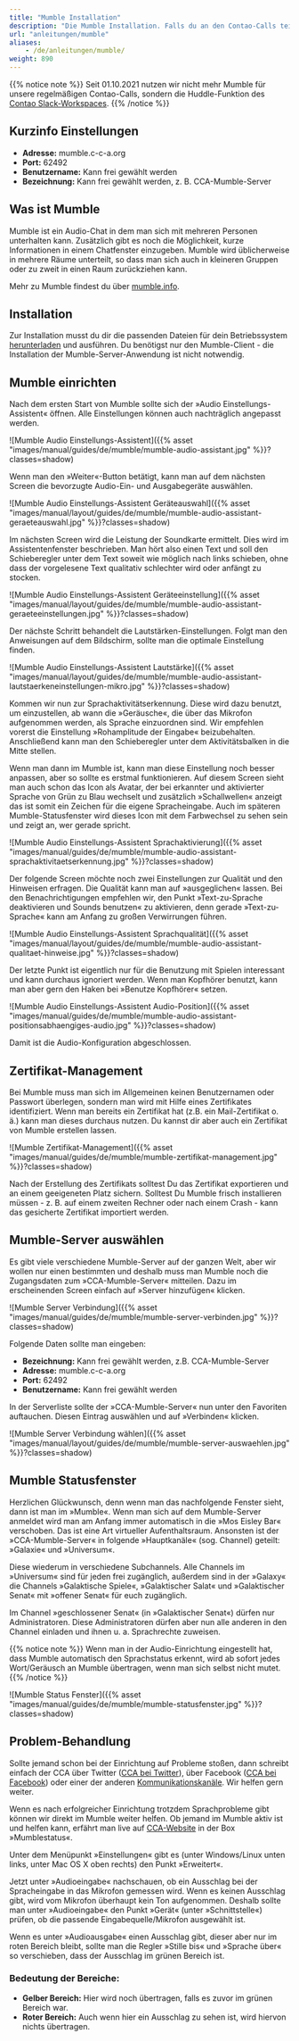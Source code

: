 ```yaml
---
title: "Mumble Installation"
description: "Die Mumble Installation. Falls du an den Contao-Calls teilnehmen möchtest."
url: "anleitungen/mumble"
aliases:
    - /de/anleitungen/mumble/
weight: 890
---
```


{{% notice note %}}
Seit 01.10.2021 nutzen wir nicht mehr Mumble für unsere regelmäßigen Contao-Calls, sondern die Huddle-Funktion des [Contao Slack-Workspaces](https://to.contao.org/slack).
{{% /notice %}}


## Kurzinfo Einstellungen

- **Adresse:** mumble.c-c-a.org
- **Port:** 62492
- **Benutzername:** Kann frei gewählt werden
- **Bezeichnung:** Kann frei gewählt werden, z. B. CCA-Mumble-Server


## Was ist Mumble
Mumble ist ein Audio-Chat in dem man sich mit mehreren Personen unterhalten kann. Zusätzlich gibt es noch
die Möglichkeit, kurze Informationen in einem Chatfenster einzugeben. Mumble wird üblicherweise in mehrere
Räume unterteilt, so dass man sich auch in kleineren Gruppen oder zu zweit in einen Raum zurückziehen kann.

Mehr zu Mumble findest du über [mumble.info](https://www.mumble.info/).


## Installation
Zur Installation musst du dir die passenden Dateien für dein Betriebssystem
[herunterladen](https://www.mumble.info/downloads/) und ausführen. Du benötigst nur den Mumble-Client - die
Installation der Mumble-Server-Anwendung ist nicht notwendig.


## Mumble einrichten

Nach dem ersten Start von Mumble sollte sich der »Audio Einstellungs-Assistent« öffnen. Alle Einstellungen können 
auch nachträglich angepasst werden.

![Mumble Audio Einstellungs-Assistent]({{% asset "images/manual/guides/de/mumble/mumble-audio-assistant.jpg" %}}?classes=shadow)

Wenn man den »Weiter«-Button betätigt, kann man auf dem nächsten Screen die bevorzugte Audio-Ein- und Ausgabegeräte auswählen.

![Mumble Audio Einstellungs-Assistent Geräteauswahl]({{% asset "images/manual/layout/guides/de/mumble/mumble-audio-assistant-geraeteauswahl.jpg" %}}?classes=shadow)

Im nächsten Screen wird die Leistung der Soundkarte ermittelt. Dies wird im Assistentenfenster beschrieben. Man hört also 
einen Text und soll den Schieberegler unter dem Text soweit wie möglich nach links schieben, ohne dass der vorgelesene 
Text qualitativ schlechter wird oder anfängt zu stocken.

![Mumble Audio Einstellungs-Assistent Geräteeinstellung]({{% asset "images/manual/layout/guides/de/mumble/mumble-audio-assistant-geraeteeinstellungen.jpg" %}}?classes=shadow)

Der nächste Schritt behandelt die Lautstärken-Einstellungen. Folgt man den Anweisungen auf dem Bildschirm, 
sollte man die optimale Einstellung finden.

![Mumble Audio Einstellungs-Assistent Lautstärke]({{% asset "images/manual/layout/guides/de/mumble/mumble-audio-assistant-lautstaerkeneinstellungen-mikro.jpg" %}}?classes=shadow)

Kommen wir nun zur Sprachaktivitätserkennung. Diese wird dazu benutzt, um einzustellen, ab wann die »Geräusche«, die über 
das Mikrofon aufgenommen werden, als Sprache einzuordnen sind. Wir empfehlen vorerst die Einstellung 
»Rohamplitude der Eingabe« beizubehalten. Anschließend kann man den Schieberegler unter dem Aktivitätsbalken in die 
Mitte stellen. 

Wenn man dann im Mumble ist, kann man diese Einstellung noch besser anpassen, aber so sollte es 
erstmal funktionieren. Auf diesem Screen sieht man auch schon das Icon als Avatar, der bei erkannter und aktivierter Sprache
von Grün zu Blau wechselt und zusätzlich »Schallwellen« anzeigt das ist somit ein Zeichen für die eigene Spracheingabe. Auch im späteren Mumble-Statusfenster wird dieses Icon mit dem Farbwechsel zu sehen sein und zeigt an, wer gerade spricht.

![Mumble Audio Einstellungs-Assistent Sprachaktivierung]({{% asset "images/manual/guides/de/mumble/mumble-audio-assistant-sprachaktivitaetserkennung.jpg" %}}?classes=shadow)

Der folgende Screen möchte noch zwei Einstellungen zur Qualität und den Hinweisen erfragen. Die Qualität kann man auf 
»ausgeglichen« lassen. Bei den Benachrichtigungen empfehlen wir, den Punkt »Text-zu-Sprache deaktivieren und Sounds benutzen« 
zu aktivieren, denn gerade »Text-zu-Sprache« kann am Anfang zu großen Verwirrungen führen.

![Mumble Audio Einstellungs-Assistent Sprachqualität]({{% asset "images/manual/layout/guides/de/mumble/mumble-audio-assistant-qualitaet-hinweise.jpg" %}}?classes=shadow)

Der letzte Punkt ist eigentlich nur für die Benutzung mit Spielen interessant und kann durchaus ignoriert werden. Wenn man 
Kopfhörer benutzt, kann man aber gern den Haken bei »Benutze Kopfhörer« setzen.

![Mumble Audio Einstellungs-Assistent Audio-Position]({{% asset "images/manual/guides/de/mumble/mumble-audio-assistant-positionsabhaengiges-audio.jpg" %}}?classes=shadow)

Damit ist die Audio-Konfiguration abgeschlossen.


## Zertifikat-Management

Bei Mumble muss man sich im Allgemeinen keinen Benutzernamen oder Passwort überlegen, sondern man wird mit Hilfe eines 
Zertifikates identifiziert. Wenn man bereits ein Zertifikat hat (z.B. ein Mail-Zertifikat o. ä.) kann man dieses 
durchaus nutzen. Du kannst dir aber auch ein Zertifikat von Mumble erstellen lassen.

![Mumble Zertifikat-Management]({{% asset "images/manual/guides/de/mumble/mumble-zertifikat-management.jpg" %}}?classes=shadow)

Nach der Erstellung des Zertifikats solltest Du das Zertifikat exportieren und an einem geeigeneten Platz sichern.
Solltest Du Mumble frisch installieren müssen - z. B. auf einem zweiten Rechner oder nach einem Crash - kann das
gesicherte Zertifikat importiert werden.


## Mumble-Server auswählen

Es gibt viele verschiedene Mumble-Server auf der ganzen Welt, aber wir wollen nur einen bestimmten und deshalb muss 
man Mumble noch die Zugangsdaten zum »CCA-Mumble-Server« mitteilen. Dazu im erscheinenden Screen einfach 
auf »Server hinzufügen« klicken.

![Mumble Server Verbindung]({{% asset "images/manual/guides/de/mumble/mumble-server-verbinden.jpg" %}}?classes=shadow)

Folgende Daten sollte man eingeben:

- **Bezeichnung:** Kann frei gewählt werden, z.B. CCA-Mumble-Server
- **Adresse:** mumble.c-c-a.org
- **Port:** 62492
- **Benutzername:** Kann frei gewählt werden

In der Serverliste sollte der »CCA-Mumble-Server« nun unter den Favoriten auftauchen. Diesen Eintrag auswählen 
und auf »Verbinden« klicken.

![Mumble Server Verbindung wählen]({{% asset "images/manual/layout/guides/de/mumble/mumble-server-auswaehlen.jpg" %}}?classes=shadow)


## Mumble Statusfenster

Herzlichen Glückwunsch, denn wenn man das nachfolgende Fenster sieht, dann ist man im »Mumble«. Wenn man sich auf 
dem Mumble-Server anmeldet wird man am Anfang immer automatisch in die »Mos Eisley Bar« verschoben. Das ist 
eine Art virtueller Aufenthaltsraum. Ansonsten ist der »CCA-Mumble-Server« in folgende »Hauptkanäle« (sog. Channel) 
geteilt: »Galaxie« und »Universum«. 

Diese wiederum in verschiedene Subchannels. Alle Channels im »Universum« sind für jeden frei zugänglich, außerdem 
sind in der »Galaxy« die Channels »Galaktische Spiele«, »Galaktischer Salat« und »Galaktischer Senat« mit »offener Senat« für euch zugänglich.

Im Channel »geschlossener Senat« (in »Galaktischer Senat«) dürfen nur Administratoren. Diese Administratoren 
dürfen aber nun alle anderen in den Channel einladen und ihnen u. a. Sprachrechte zuweisen.

{{% notice note %}}
Wenn man in der Audio-Einrichtung eingestellt hat, dass Mumble automatisch den Sprachstatus erkennt, wird ab sofort 
jedes Wort/Geräusch an Mumble übertragen, wenn man sich selbst nicht mutet.
{{% /notice %}}

![Mumble Status Fenster]({{% asset "images/manual/guides/de/mumble/mumble-statusfenster.jpg" %}}?classes=shadow)


## Problem-Behandlung

Sollte jemand schon bei der Einrichtung auf Probleme stoßen, dann schreibt einfach der CCA über Twitter 
([CCA bei Twitter](https://twitter.com/ContaoCA)), über Facebook 
([CCA bei Facebook](https://www.facebook.com/contao.community.alliance)) oder einer der anderen 
[Kommunikationskanäle](https://c-c-a.org/aktuelles/news/details/contao-kommunikationskanaele). Wir helfen gern weiter.


Wenn es nach erfolgreicher Einrichtung trotzdem Sprachprobleme gibt können wir direkt im Mumble weiter helfen. 
Ob jemand im Mumble aktiv ist und helfen kann, erfährt man live auf [CCA-Website](https://c-c-a.org/aktuelles/news) 
in der Box »Mumblestatus«.

Unter dem Menüpunkt »Einstellungen« gibt es (unter Windows/Linux unten links, unter Mac OS X oben rechts) 
den Punkt »Erweitert«.

Jetzt unter »Audioeingabe« nachschauen, ob ein Ausschlag bei der Spracheingabe in das Mikrofon gemessen wird. 
Wenn es keinen Ausschlag gibt, wird vom Mikrofon überhaupt kein Ton aufgenommen. Deshalb sollte man unter 
»Audioeingabe« den Punkt »Gerät« (unter »Schnittstelle«) prüfen, ob die passende Eingabequelle/Mikrofon
ausgewählt ist.

Wenn es unter »Audioausgabe« einen Ausschlag gibt, dieser aber nur im roten Bereich bleibt, sollte man die Regler 
»Stille bis« und »Sprache über« so verschieben, dass der Ausschlag im grünen Bereich ist.


### Bedeutung der Bereiche:

- **Gelber Bereich:** Hier wird noch übertragen, falls es zuvor im grünen Bereich war.
- **Roter Bereich:** Auch wenn hier ein Ausschlag zu sehen ist, wird hiervon nichts übertragen.
